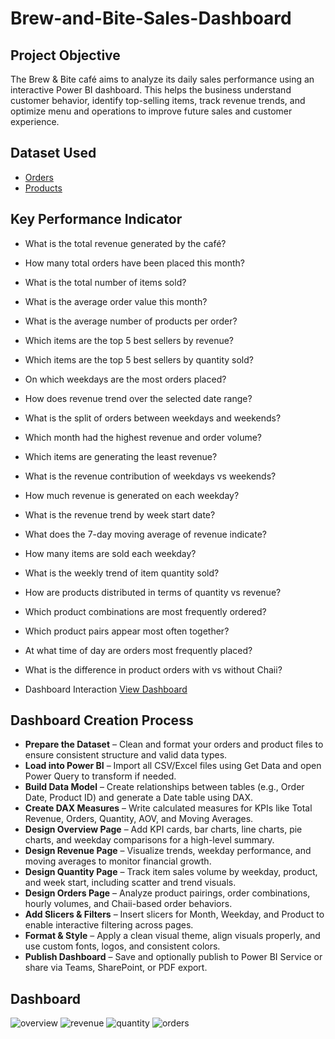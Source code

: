 # Brew-and-Bite-Sales-Dashboard

## Project Objective
The Brew & Bite café aims to analyze its daily sales performance using an interactive Power BI dashboard. This helps the business understand customer behavior, identify top-selling items, track revenue trends, and optimize menu and operations to improve future sales and customer experience.

## Dataset Used

- <a href="https://github.com/DhanushahRajesh/Cafeteria-Dashboard/blob/main/order_2%20(1).csv">Orders</a>
- <a href="https://github.com/DhanushahRajesh/Cafeteria-Dashboard/blob/main/product.csv">Products</a>

## Key Performance Indicator

- What is the total revenue generated by the café?
- How many total orders have been placed this month?
- What is the total number of items sold?
- What is the average order value this month?
- What is the average number of products per order?
- Which items are the top 5 best sellers by revenue?
- Which items are the top 5 best sellers by quantity sold?
- On which weekdays are the most orders placed?
- How does revenue trend over the selected date range?
- What is the split of orders between weekdays and weekends?
- Which month had the highest revenue and order volume?
- Which items are generating the least revenue?
- What is the revenue contribution of weekdays vs weekends?
- How much revenue is generated on each weekday?
- What is the revenue trend by week start date?
- What does the 7-day moving average of revenue indicate?
- How many items are sold each weekday?
- What is the weekly trend of item quantity sold?
- How are products distributed in terms of quantity vs revenue?
- Which product combinations are most frequently ordered?
- Which product pairs appear most often together?
- At what time of day are orders most frequently placed?
- What is the difference in product orders with vs without Chaii?

- Dashboard Interaction <a href="https://github.com/DhanushahRajesh/Cafeteria-Dashboard/blob/main/cafeteria.pbix">View Dashboard</a>

## Dashboard Creation Process

- **Prepare the Dataset** – Clean and format your orders and product files to ensure consistent structure and valid data types.
- **Load into Power BI** – Import all CSV/Excel files using Get Data and open Power Query to transform if needed.
- **Build Data Model** – Create relationships between tables (e.g., Order Date, Product ID) and generate a Date table using DAX.
- **Create DAX Measures** – Write calculated measures for KPIs like Total Revenue, Orders, Quantity, AOV, and Moving Averages.
- **Design Overview Page** – Add KPI cards, bar charts, line charts, pie charts, and weekday comparisons for a high-level summary.
- **Design Revenue Page** – Visualize trends, weekday performance, and moving averages to monitor financial growth.
- **Design Quantity Page** – Track item sales volume by weekday, product, and week start, including scatter and trend visuals.
- **Design Orders Page** – Analyze product pairings, order combinations, hourly volumes, and Chaii-based order behaviors.
- **Add Slicers & Filters** – Insert slicers for Month, Weekday, and Product to enable interactive filtering across pages.
- **Format & Style** – Apply a clean visual theme, align visuals properly, and use custom fonts, logos, and consistent colors.
- **Publish Dashboard** – Save and optionally publish to Power BI Service or share via Teams, SharePoint, or PDF export.

## Dashboard

![overview](https://github.com/user-attachments/assets/0e84efc8-323a-4ca3-99ca-86b8168d3fcb)
![revenue](https://github.com/user-attachments/assets/cc971b35-e715-4b73-9525-3c228ac2b32a)
![quantity](https://github.com/user-attachments/assets/2081f3ed-5d7e-4c57-b665-2b8d1cdbd0c0)
![orders](https://github.com/user-attachments/assets/9810c502-6c92-43e9-af84-e9f3a2381467)







